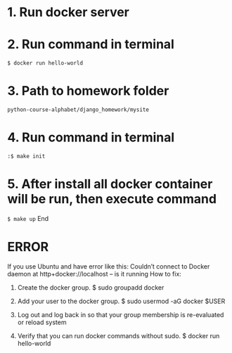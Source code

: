 # 1. Run docker server

# 2. Run command in terminal 
`$ docker run hello-world`

# 3. Path to homework folder 
`python-course-alphabet/django_homework/mysite`

# 4. Run command in terminal 
`:$ make init`

# 5. After install all docker container will be run, then execute command 
`$ make up`
   End

# ERROR
If you use Ubuntu and have error like this: Couldn’t connect to Docker daemon at http+docker://localhost – is it running
How to fix: 
1. Create the docker group.
$ sudo groupadd docker

2. Add your user to the docker group.
$ sudo usermod -aG docker $USER

3. Log out and log back in so that your group membership is re-evaluated or reload system 

4. Verify that you can run docker commands without sudo.
$ docker run hello-world
